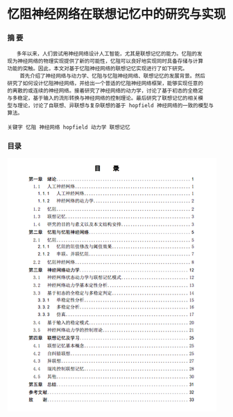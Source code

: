 忆阻神经网络在联想记忆中的研究与实现
=====
### 摘 要
```
   多年以来，人们尝试用神经网络设计人工智能，尤其是联想记忆的能力。忆阻的发
现为神经网络的物理实现提供了新的可能性，忆阻可以良好地实现同时具备存储与计算
功能的突触。因此，本文对基于忆阻神经网络的联想记忆实现进行了如下研究。
    首先介绍了神经网络与动力学、忆阻与忆阻神经网络、联想记忆的发展背景。然后
研究了如何设计忆阻神经网络，并给出一个普适的忆阻神经网络框架，能够实现任意的
的离散的或连续的神经网络。接着研究了神经网络的动力学，讨论了基于初态的全稳定
与多稳定，基于输入的流形转换与神经网络的控制理论。最后研究了联想记忆的相关模
型与理论，讨论了自联想、异联想与复杂联想的基于 hopfield 神经网络的一致的模型与
算法。

关键字 忆阻 神经网络 hopfield 动力学 联想记忆
```

### 目录
![](contents.png)
